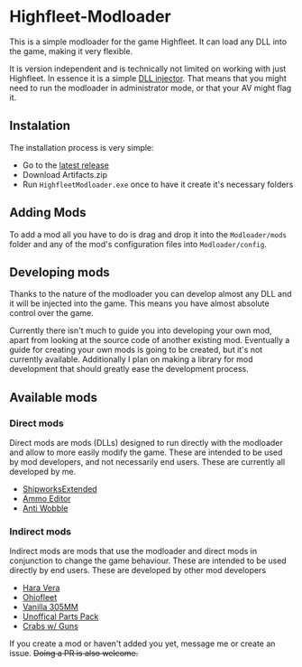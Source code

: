 # Highfleet-Modloader
This is a simple modloader for the game Highfleet.
It can load any DLL into the game, making it very flexible.

It is version independent and is technically not limited on working with just Highfleet.
In essence it is a simple [DLL injector](https://en.wikipedia.org/wiki/DLL_injection).
That means that you might need to run the modloader in administrator mode, or that your AV might flag it.

## Instalation
The installation process is very simple:
- Go to the [latest release](https://github.com/logdot/Highfleet-Modloader/releases/latest)
- Download Artifacts.zip
- Run `HighfleetModloader.exe` once to have it create it's necessary folders

## Adding Mods
To add a mod all you have to do is drag and drop it into the `Modloader/mods` folder
and any of the mod's configuration files into `Modloader/config`.

## Developing mods
Thanks to the nature of the modloader you can develop almost any DLL and it will be injected
into the game. This means you have almost absolute control over the game.

Currently there isn't much to guide you into developing your own mod, apart from looking
at the source code of another existing mod. Eventually a guide for creating your own
mods is going to be created, but it's not currently available.
Additionally I plan on making a library for mod development that should greatly
ease the development process.

## Available mods

### Direct mods
Direct mods are mods (DLLs) designed to run directly with the modloader and allow to more easily modify the game.
These are intended to be used by mod developers, and not necessarily end users.
These are currently all developed by me.

- [ShipworksExtended](https://github.com/logdot/ShipworksExtended)
- [Ammo Editor](https://github.com/logdot/ammo-extended)
- [Anti Wobble](https://github.com/logdot/anti-wobble)

### Indirect mods
Indirect mods are mods that use the modloader and direct mods in conjunction to change the game behaviour.
These are intended to be used directly by end users.
These are developed by other mod developers

- [Hara Vera](https://www.nexusmods.com/highfleet/mods/16)
- [Ohiofleet](https://www.nexusmods.com/highfleet/mods/40)
- [Vanilla 305MM](https://www.nexusmods.com/highfleet/mods/38)
- [Unoffical Parts Pack](https://discord.gg/unofficial-highfleet-community-735016620719603833)
- [Crabs w/ Guns](https://discord.gg/unofficial-highfleet-community-735016620719603833)

If you create a mod or haven't added you yet, message me or create an issue.
~~Doing a PR is also welcome.~~
